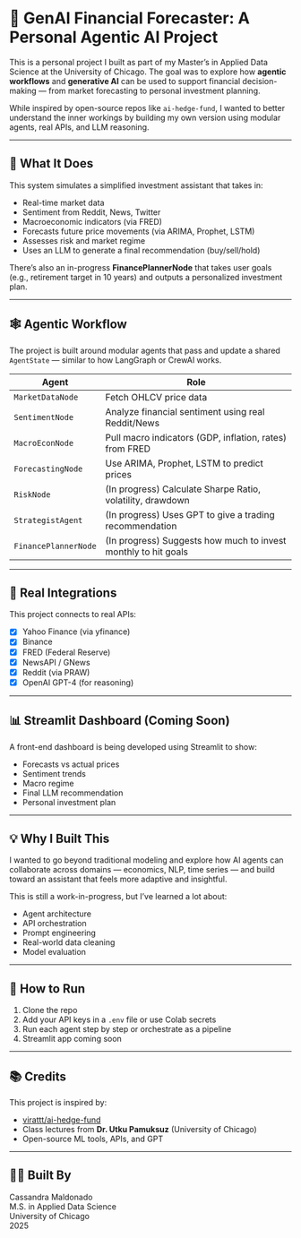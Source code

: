 # 🧠 GenAI Financial Forecaster: A Personal Agentic AI Project

This is a personal project I built as part of my Master’s in Applied Data Science at the University of Chicago. The goal was to explore how **agentic workflows** and **generative AI** can be used to support financial decision-making — from market forecasting to personal investment planning.

While inspired by open-source repos like `ai-hedge-fund`, I wanted to better understand the inner workings by building my own version using modular agents, real APIs, and LLM reasoning.

---

## 🧩 What It Does

This system simulates a simplified investment assistant that takes in:
- Real-time market data
- Sentiment from Reddit, News, Twitter
- Macroeconomic indicators (via FRED)
- Forecasts future price movements (via ARIMA, Prophet, LSTM)
- Assesses risk and market regime
- Uses an LLM to generate a final recommendation (buy/sell/hold)

There’s also an in-progress **FinancePlannerNode** that takes user goals (e.g., retirement target in 10 years) and outputs a personalized investment plan.

---

## 🕸️ Agentic Workflow

The project is built around modular agents that pass and update a shared `AgentState` — similar to how LangGraph or CrewAI works.

| Agent | Role |
|-------|------|
| `MarketDataNode` | Fetch OHLCV price data |
| `SentimentNode` | Analyze financial sentiment using real Reddit/News |
| `MacroEconNode` | Pull macro indicators (GDP, inflation, rates) from FRED |
| `ForecastingNode` | Use ARIMA, Prophet, LSTM to predict prices |
| `RiskNode` | (In progress) Calculate Sharpe Ratio, volatility, drawdown |
| `StrategistAgent` | (In progress) Uses GPT to give a trading recommendation |
| `FinancePlannerNode` | (In progress) Suggests how much to invest monthly to hit goals |

---

## 🔌 Real Integrations

This project connects to real APIs:

- [x] Yahoo Finance (via yfinance)
- [x] Binance
- [x] FRED (Federal Reserve)
- [x] NewsAPI / GNews
- [x] Reddit (via PRAW)
- [x] OpenAI GPT-4 (for reasoning)

---

## 📊 Streamlit Dashboard (Coming Soon)

A front-end dashboard is being developed using Streamlit to show:
- Forecasts vs actual prices
- Sentiment trends
- Macro regime
- Final LLM recommendation
- Personal investment plan

---

## 💡 Why I Built This

I wanted to go beyond traditional modeling and explore how AI agents can collaborate across domains — economics, NLP, time series — and build toward an assistant that feels more adaptive and insightful.

This is still a work-in-progress, but I’ve learned a lot about:
- Agent architecture
- API orchestration
- Prompt engineering
- Real-world data cleaning
- Model evaluation

---

## 🧪 How to Run

1. Clone the repo
2. Add your API keys in a `.env` file or use Colab secrets
3. Run each agent step by step or orchestrate as a pipeline
4. Streamlit app coming soon

---

## 📚 Credits

This project is inspired by:
- [virattt/ai-hedge-fund](https://github.com/virattt/ai-hedge-fund)
- Class lectures from **Dr. Utku Pamuksuz** (University of Chicago)
- Open-source ML tools, APIs, and GPT

---

## 🧑‍💻 Built By

Cassandra Maldonado  
M.S. in Applied Data Science  
University of Chicago  
2025  
